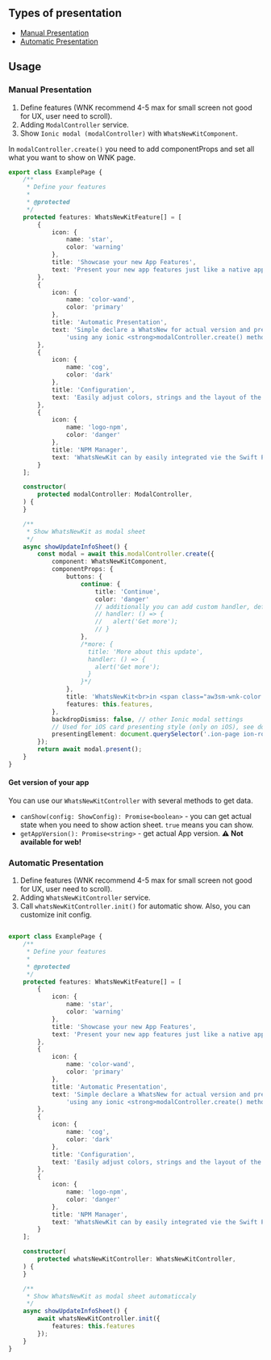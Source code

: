 ## Types of presentation

- [Manual Presentation](#manual-presentation)
- [Automatic Presentation](#automatic-presentation)
## Usage

### Manual Presentation

1. Define features (WNK recommend 4-5 max for small screen not good for UX, user need to scroll).
2. Adding `ModalController` service.
3. Show `Ionic modal (modalController)` with `WhatsNewKitComponent`.

In `modalController.create()` you need to add componentProps and set all what you want to show on WNK page.

```typescript
export class ExamplePage {
    /**
     * Define your features
     *
     * @protected
     */
    protected features: WhatsNewKitFeature[] = [
        {
            icon: {
                name: 'star',
                color: 'warning'
            },
            title: 'Showcase your new App Features',
            text: 'Present your new app features just like a native app from <span class="aw3sm-wnk-color ion-color-danger">Apple</span>',
        },
        {
            icon: {
                name: 'color-wand',
                color: 'primary'
            },
            title: 'Automatic Presentation',
            text: 'Simple declare a WhatsNew for actual version and present it automatically by ' +
                'using any ionic <strong>modalController.create() method</strong>.',
        },
        {
            icon: {
                name: 'cog',
                color: 'dark'
            },
            title: 'Configuration',
            text: 'Easily adjust colors, strings and the layout of the presented WhatNewKit Modal page to your needs.',
        },
        {
            icon: {
                name: 'logo-npm',
                color: 'danger'
            },
            title: 'NPM Manager',
            text: 'WhatsNewKit can by easily integrated vie the Swift Package Manager.',
        }
    ];

    constructor(
        protected modalController: ModalController,
    ) {
    }

    /**
     * Show WhatsNewKit as modal sheet
     */
    async showUpdateInfoSheet() {
        const modal = await this.modalController.create({
            component: WhatsNewKitComponent,
            componentProps: {
                buttons: {
                    continue: {
                        title: 'Continue',
                        color: 'danger'
                        // additionally you can add custom handler, default capacitor.storage & canShow() check won't override!
                        // handler: () => {
                        //   alert('Get more');
                        // }
                    },
                    /*more: {
                      title: 'More about this update',
                      handler: () => {
                        alert('Get more');
                      }
                    }*/
                },
                title: 'WhatsNewKit<br>in <span class="aw3sm-wnk-color ion-color-primary">Multiline</span>',
                features: this.features,
            },
            backdropDismiss: false, // other Ionic modal settings
            // Used for iOS card presenting style (only on iOS), see doc: https://ionicframework.com/docs/api/modal#card-modal
            presentingElement: document.querySelector('.ion-page ion-router-outlet')
        });
        return await modal.present();
    }
}
```

#### Get version of your app

You can use our `WhatsNewKitController` with several methods to get data.

- `canShow(config: ShowConfig): Promise<boolean>` - you can get actual state when you need to show action sheet. `true` means you can show. 
- `getAppVersion(): Promise<string>` - get actual App version. **⚠️ Not available for web!** 

### Automatic Presentation

1. Define features (WNK recommend 4-5 max for small screen not good for UX, user need to scroll).
2. Adding `WhatsNewKitController` service.
3. Call `whatsNewKitController.init()` for automatic show. Also, you can customize init config.

```typescript

export class ExamplePage {
    /**
     * Define your features
     *
     * @protected
     */
    protected features: WhatsNewKitFeature[] = [
        {
            icon: {
                name: 'star',
                color: 'warning'
            },
            title: 'Showcase your new App Features',
            text: 'Present your new app features just like a native app from <span class="aw3sm-wnk-color ion-color-danger">Apple</span>',
        },
        {
            icon: {
                name: 'color-wand',
                color: 'primary'
            },
            title: 'Automatic Presentation',
            text: 'Simple declare a WhatsNew for actual version and present it automatically by ' +
                'using any ionic <strong>modalController.create() method</strong>.',
        },
        {
            icon: {
                name: 'cog',
                color: 'dark'
            },
            title: 'Configuration',
            text: 'Easily adjust colors, strings and the layout of the presented WhatNewKit Modal page to your needs.',
        },
        {
            icon: {
                name: 'logo-npm',
                color: 'danger'
            },
            title: 'NPM Manager',
            text: 'WhatsNewKit can by easily integrated vie the Swift Package Manager.',
        }
    ];

    constructor(
        protected whatsNewKitController: WhatsNewKitController,
    ) {
    }

    /**
     * Show WhatsNewKit as modal sheet automaticcaly
     */
    async showUpdateInfoSheet() {
        await whatsNewKitController.init({
            features: this.features
        });
    }
}
```

